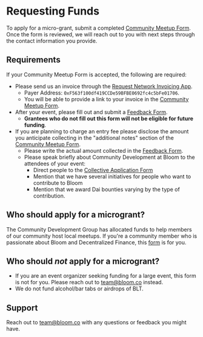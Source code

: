 # Requesting Funds

To apply for a micro-grant, submit a completed [Community Meetup Form](https://forms.gle/3jWWca3xR8shLtrW9). Once the form is reviewed, we will reach out to you with next steps through the contact information you provide.

## Requirements

If your Community Meetup Form is accepted, the following are required:

- Please send us an invoice through the [Request Network Invoicing App](https://app.request.network/#/).
  - Payer Address: `0xF563f100df419CCDe59BFBE0692fc4c5bFe01706`.
  - You will be able to provide a link to your invoice in the [Community Meetup Form](https://forms.gle/3jWWca3xR8shLtrW9).
- After your event, please fill out and submit a [Feedback Form](https://forms.gle/Gf5JpZJussYWyA8E7).
  - **Grantees who do not fill out this form will not be eligible for future funding**.
- If you are planning to charge an entry fee please disclose the amount you anticipate collecting in the "additional notes" section of the [Community Meetup Form](https://forms.gle/3jWWca3xR8shLtrW9).
  - Please write the actual amount collected in the [Feedback Form](#).
  - Please speak briefly about Community Development at Bloom to the attendees of your event:
    - Direct people to the [Collective Application Form](#)
    - Mention that we have several initiatives for people who want to contribute to Bloom
    - Mention that we award Dai bounties varying by the type of contribution.

## Who should apply for a microgrant?

The Community Development Group has allocated funds to help members of our community host local meetups. If you're a community member who is passionate about Bloom and Decentralized Finance, this [form](https://forms.gle/3jWWca3xR8shLtrW9) is for you.

## Who should _not_ apply for a microgrant?

- If you are an event organizer seeking funding for a large event, this form is not for you. Please reach out to team@bloom.co instead.
- We do not fund alcohol/bar tabs or airdrops of BLT.

## Support

Reach out to team@bloom.co with any questions or feedback you might have.
